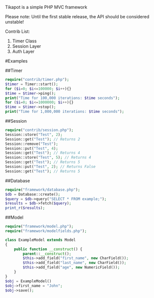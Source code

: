 Tikapot is a simple PHP MVC framework

Please note: Until the first stable release, the API should be considered unstable!

Contrib List:
1. Timer Class
2. Session Layer
3. Auth Layer


#Examples

##Timer
```php
require("contrib/timer.php");
$timer = Timer::start();
for ($i=0; $i<=100000; $i++){}
$time = $timer->ping();
print("Time for 100,000 iterations: $time seconds");
for ($i=0; $i<=1000000; $i++){}
$time = $timer->stop();
print("Time for 1,000,000 iterations: $time seconds");
```

##Session
```php
require("contrib/session.php");
Session::store("Test", 2);
Session::get("Test"); // Returns 2
Session::remove("Test");
Session::put("Test", 4);
Session::get("Test"); // Returns 4
Session::store("Test", 5); // Returns 4
Session::get("Test"); // Returns 5
Session::put("Test", 2); // Returns False
Session::get("Test"); // Returns 5
```

##Database
```php
require("framework/database.php");
$db = Database::create();
$query = $db->query("SELECT * FROM example;");
$results = $db->fetch($query);
print_r($results);
```

##Model
```php
require("framework/model.php");
require("framework/modelfields.php");

class ExampleModel extends Model
{
	public function __construct() {
		parent::__construct();
		$this->add_field("first_name", new CharField());
		$this->add_field("last_name", new CharField());
		$this->add_field("age", new NumericField());
	}
}
$obj = ExampleModel()
$obj->first_name = "John";
$obj->save();
```

